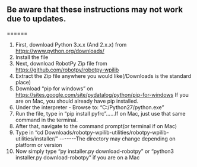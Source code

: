
## Be aware that these instructions may not work due to updates. ###
======

1. First, download Python 3.x.x (And 2.x.x) from https://www.python.org/downloads/
2. Install the file
3. Next, download RobotPy Zip file from https://github.com/robotpy/robotpy-wpilib
4. Extract the Zip file anywhere you would like(/Downloads is the standard place)
5. Download “pip for windows” on https://sites.google.com/site/pydatalog/python/pip-for-windows                         If you are on Mac, you should already have pip installed.
6. Under the interpreter - Browse to: “C:/Python27/python.exe”
7. Run the file, type in “pip install pyfrc”......If on Mac, just use that same command in the terminal.
8. After that, navigate to the command prompt(or terminal if on Mac)
9. Type in “cd Downloads/robotpy-wpilib-utilities/robotpy-wpilib-utilities/installer/” -------The directory may change depending on platform or version
10. Now simply type “py installer.py download-robotpy” or “python3 installer.py download-robotpy” if you are on a Mac
